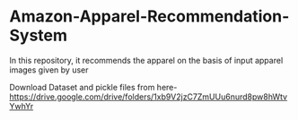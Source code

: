 # Amazon-Apparel-Recommendation-System
In this repository, it recommends the apparel on the basis of input apparel images given by user

Download Dataset and pickle files from here-
https://drive.google.com/drive/folders/1xb9V2jzC7ZmUUu6nurd8pw8hWtvYwhYr
